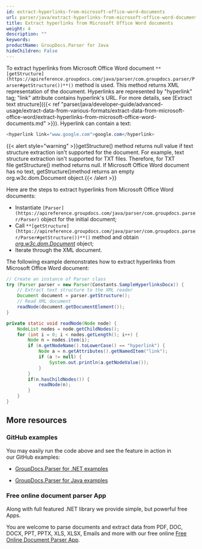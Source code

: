 ```yaml
---
id: extract-hyperlinks-from-microsoft-office-word-documents
url: parser/java/extract-hyperlinks-from-microsoft-office-word-documents
title: Extract hyperlinks from Microsoft Office Word documents
weight: 4
description: ""
keywords: 
productName: GroupDocs.Parser for Java
hideChildren: False
---
```

To extract hyperlinks from Microsoft Office Word document `**[getStructure](https://apireference.groupdocs.com/java/parser/com.groupdocs.parser/Parser#getStructure())**()` method is used. This method returns XML representation of the document. Hyperlinks are represented by "hyperlink" tag; "link" attribute contains hyperlink's URL. For more details, see [Extract text structure]({{< ref "parser/java/developer-guide/advanced-usage/extract-data-from-various-formats/extract-data-from-microsoft-office-word/extract-hyperlinks-from-microsoft-office-word-documents.md" >}}). Hyperlink can contain a text:

```java
<hyperlink link="www.google.com">google.com</hyperlink>
```

{{< alert style="warning" >}}getStructure() method returns null value if text structure extraction isn't supported for the document. For example, text structure extraction isn't supported for TXT files. Therefore, for TXT file getStructure() method returns null. If Microsoft Office Word document has no text, getStructure()method returns an empty org.w3c.dom.Document object.{{< /alert >}}

Here are the steps to extract hyperlinks from Microsoft Office Word documents:

*   Instantiate `[Parser](https://apireference.groupdocs.com/java/parser/com.groupdocs.parser/Parser)` object for the initial document;
*   Call `**[getStructure](https://apireference.groupdocs.com/java/parser/com.groupdocs.parser/Parser#getStructure())**()` method and obtain [*org.w3c.dom.Document*](https://docs.oracle.com/javase/7/docs/api/org/w3c/dom/Document.html?is-external=true) object;
*   Iterate through the XML document.

The following example demonstrates how to extract hyperlinks from Microsoft Office Word document:

```java
// Create an instance of Parser class
try (Parser parser = new Parser(Constants.SampleHyperlinksDocx)) {
    // Extract text structure to the XML reader
    Document document = parser.getStructure();
    // Read XML document
    readNode(document.getDocumentElement());
}

private static void readNode(Node node) {
    NodeList nodes = node.getChildNodes();
    for (int i = 0; i < nodes.getLength(); i++) {
        Node n = nodes.item(i);
        if (n.getNodeName().toLowerCase() == "hyperlink") {
            Node a = n.getAttributes().getNamedItem("link");
            if (a != null) {
                System.out.println(a.getNodeValue());
            }
        }
        if(n.hasChildNodes()) {
            readNode(n);
        }
    }
}
```

## More resources

### GitHub examples

You may easily run the code above and see the feature in action in our GitHub examples:

*   [GroupDocs.Parser for .NET examples](https://github.com/groupdocs-parser/GroupDocs.Parser-for-.NET)
    
*   [GroupDocs.Parser for Java examples](https://github.com/groupdocs-parser/GroupDocs.Parser-for-Java)
    

### Free online document parser App

Along with full featured .NET library we provide simple, but powerful free Apps.

You are welcome to parse documents and extract data from PDF, DOC, DOCX, PPT, PPTX, XLS, XLSX, Emails and more with our free online [Free Online Document Parser App](https://products.groupdocs.app/parser).
